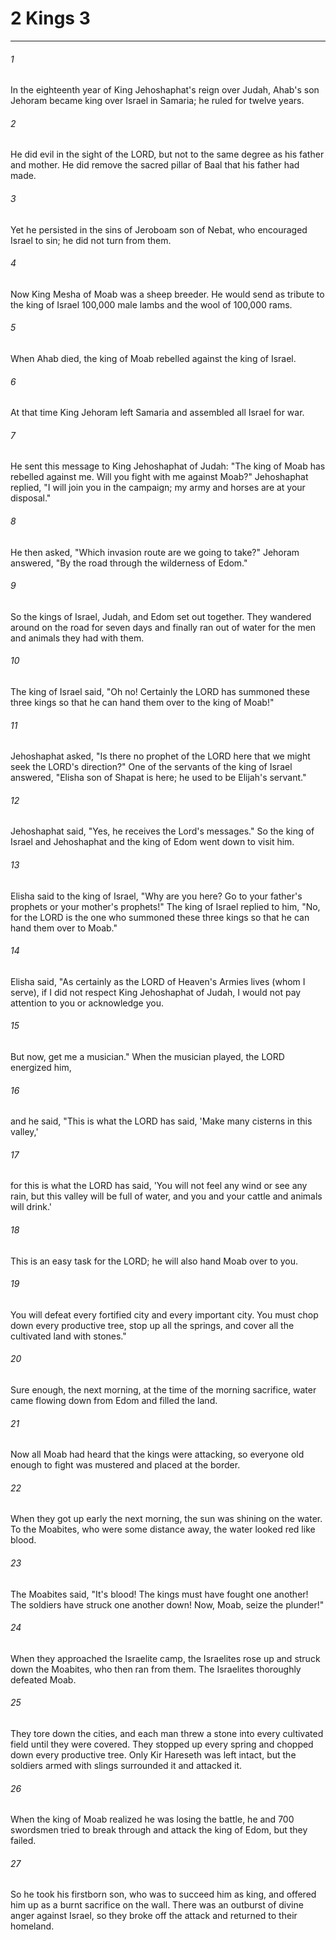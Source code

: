 # 2 Kings 3
***



###### 1 
In the eighteenth year of King Jehoshaphat's reign over Judah, Ahab's son Jehoram became king over Israel in Samaria; he ruled for twelve years. 

###### 2 
He did evil in the sight of the LORD, but not to the same degree as his father and mother. He did remove the sacred pillar of Baal that his father had made. 

###### 3 
Yet he persisted in the sins of Jeroboam son of Nebat, who encouraged Israel to sin; he did not turn from them. 

###### 4 
Now King Mesha of Moab was a sheep breeder. He would send as tribute to the king of Israel 100,000 male lambs and the wool of 100,000 rams. 

###### 5 
When Ahab died, the king of Moab rebelled against the king of Israel. 

###### 6 
At that time King Jehoram left Samaria and assembled all Israel for war. 

###### 7 
He sent this message to King Jehoshaphat of Judah: "The king of Moab has rebelled against me. Will you fight with me against Moab?" Jehoshaphat replied, "I will join you in the campaign; my army and horses are at your disposal." 

###### 8 
He then asked, "Which invasion route are we going to take?" Jehoram answered, "By the road through the wilderness of Edom." 

###### 9 
So the kings of Israel, Judah, and Edom set out together. They wandered around on the road for seven days and finally ran out of water for the men and animals they had with them. 

###### 10 
The king of Israel said, "Oh no! Certainly the LORD has summoned these three kings so that he can hand them over to the king of Moab!" 

###### 11 
Jehoshaphat asked, "Is there no prophet of the LORD here that we might seek the LORD's direction?" One of the servants of the king of Israel answered, "Elisha son of Shapat is here; he used to be Elijah's servant." 

###### 12 
Jehoshaphat said, "Yes, he receives the Lord's messages." So the king of Israel and Jehoshaphat and the king of Edom went down to visit him. 

###### 13 
Elisha said to the king of Israel, "Why are you here? Go to your father's prophets or your mother's prophets!" The king of Israel replied to him, "No, for the LORD is the one who summoned these three kings so that he can hand them over to Moab." 

###### 14 
Elisha said, "As certainly as the LORD of Heaven's Armies lives (whom I serve), if I did not respect King Jehoshaphat of Judah, I would not pay attention to you or acknowledge you. 

###### 15 
But now, get me a musician." When the musician played, the LORD energized him, 

###### 16 
and he said, "This is what the LORD has said, 'Make many cisterns in this valley,' 

###### 17 
for this is what the LORD has said, 'You will not feel any wind or see any rain, but this valley will be full of water, and you and your cattle and animals will drink.' 

###### 18 
This is an easy task for the LORD; he will also hand Moab over to you. 

###### 19 
You will defeat every fortified city and every important city. You must chop down every productive tree, stop up all the springs, and cover all the cultivated land with stones." 

###### 20 
Sure enough, the next morning, at the time of the morning sacrifice, water came flowing down from Edom and filled the land. 

###### 21 
Now all Moab had heard that the kings were attacking, so everyone old enough to fight was mustered and placed at the border. 

###### 22 
When they got up early the next morning, the sun was shining on the water. To the Moabites, who were some distance away, the water looked red like blood. 

###### 23 
The Moabites said, "It's blood! The kings must have fought one another! The soldiers have struck one another down! Now, Moab, seize the plunder!" 

###### 24 
When they approached the Israelite camp, the Israelites rose up and struck down the Moabites, who then ran from them. The Israelites thoroughly defeated Moab. 

###### 25 
They tore down the cities, and each man threw a stone into every cultivated field until they were covered. They stopped up every spring and chopped down every productive tree. Only Kir Hareseth was left intact, but the soldiers armed with slings surrounded it and attacked it. 

###### 26 
When the king of Moab realized he was losing the battle, he and 700 swordsmen tried to break through and attack the king of Edom, but they failed. 

###### 27 
So he took his firstborn son, who was to succeed him as king, and offered him up as a burnt sacrifice on the wall. There was an outburst of divine anger against Israel, so they broke off the attack and returned to their homeland.
